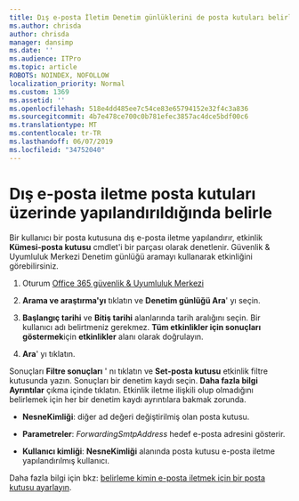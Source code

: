 ```yaml
---
title: Dış e-posta İletim Denetim günlüklerini de posta kutuları belirle
ms.author: chrisda
author: chrisda
manager: dansimp
ms.date: ''
ms.audience: ITPro
ms.topic: article
ROBOTS: NOINDEX, NOFOLLOW
localization_priority: Normal
ms.custom: 1369
ms.assetid: ''
ms.openlocfilehash: 518e4dd485ee7c54ce83e65794152e32f4c3a836
ms.sourcegitcommit: 4b7e478ce700c0b781efec3857ac4dce5bdf00c6
ms.translationtype: MT
ms.contentlocale: tr-TR
ms.lasthandoff: 06/07/2019
ms.locfileid: "34752040"
---
```

# <a name="identify-when-external-email-forwarding-is-configured-on-mailboxes"></a>Dış e-posta iletme posta kutuları üzerinde yapılandırıldığında belirle

Bir kullanıcı bir posta kutusuna dış e-posta iletme yapılandırır, etkinlik **Kümesi-posta kutusu** cmdlet'i bir parçası olarak denetlenir. Güvenlik & Uyumluluk Merkezi Denetim günlüğü aramayı kullanarak etkinliğini görebilirsiniz.

1. Oturum [Office 365 güvenlik & Uyumluluk Merkezi](https://protection.office.com/)

2. **Arama ve araştırma'yı** tıklatın ve **Denetim günlüğü Ara**' yı seçin.

3. **Başlangıç tarihi** ve **Bitiş tarihi** alanlarında tarih aralığını seçin. Bir kullanıcı adı belirtmeniz gerekmez. **Tüm etkinlikler için sonuçları göstermek**için **etkinlikler** alanı olarak doğrulayın.

4. **Ara**' yı tıklatın.

Sonuçları **Filtre sonuçları** ' nı tıklatın ve **Set-posta kutusu** etkinlik filtre kutusunda yazın. Sonuçları bir denetim kaydı seçin. **Daha fazla bilgi** **Ayrıntılar** çıkma içinde tıklatın. Etkinlik iletme ilişkili olup olmadığını belirlemek için her bir denetim kaydı ayrıntılara bakmak zorunda.

- **NesneKimliği**: diğer ad değeri değiştirilmiş olan posta kutusu.

- **Parametreler**: _ForwardingSmtpAddress_ hedef e-posta adresini gösterir.

- **Kullanıcı kimliği**: **NesneKimliği** alanında posta kutusu e-posta iletme yapılandırılmış kullanıcı.

Daha fazla bilgi için bkz: [belirleme kimin e-posta iletmek için bir posta kutusu ayarlayın](https://docs.microsoft.com/office365/securitycompliance/auditing-troubleshooting-scenarios#determining-who-set-up-email-forwarding-for-a-mailbox).
